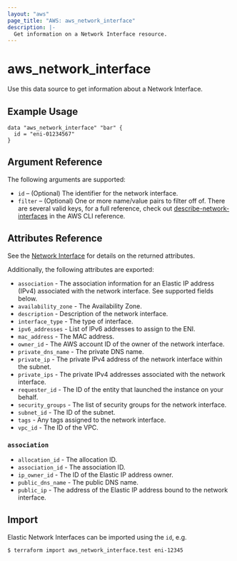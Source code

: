 ```yaml
---
layout: "aws"
page_title: "AWS: aws_network_interface"
description: |-  
  Get information on a Network Interface resource.
---
```


# aws_network_interface

Use this data source to get information about a Network Interface.

## Example Usage

```hcl
data "aws_network_interface" "bar" {
  id = "eni-01234567"
}
```

## Argument Reference

The following arguments are supported:

* `id` – (Optional) The identifier for the network interface.
* `filter` – (Optional) One or more name/value pairs to filter off of. There are several valid keys, for a full reference, check out [describe-network-interfaces](https://docs.aws.amazon.com/cli/latest/reference/ec2/describe-network-interfaces.html) in the AWS CLI reference.

## Attributes Reference

See the [Network Interface](/docs/providers/aws/r/network_interface.html) for details on the returned attributes.

Additionally, the following attributes are exported:

* `association` - The association information for an Elastic IP address (IPv4) associated with the network interface. See supported fields below.
* `availability_zone` - The Availability Zone.
* `description` - Description of the network interface.
* `interface_type` - The type of interface.
* `ipv6_addresses` - List of IPv6 addresses to assign to the ENI.
* `mac_address` - The MAC address.
* `owner_id` - The AWS account ID of the owner of the network interface.
* `private_dns_name` - The private DNS name.
* `private_ip` - The private IPv4 address of the network interface within the subnet.
* `private_ips` - The private IPv4 addresses associated with the network interface.
* `requester_id` - The ID of the entity that launched the instance on your behalf.
* `security_groups` - The list of security groups for the network interface.
* `subnet_id` - The ID of the subnet.
* `tags` - Any tags assigned to the network interface.
* `vpc_id` - The ID of the VPC.

### `association`

* `allocation_id` - The allocation ID.
* `association_id` - The association ID.
* `ip_owner_id` - The ID of the Elastic IP address owner.
* `public_dns_name` - The public DNS name.
* `public_ip` - The address of the Elastic IP address bound to the network interface.

## Import

Elastic Network Interfaces can be imported using the `id`, e.g.

```
$ terraform import aws_network_interface.test eni-12345
```
